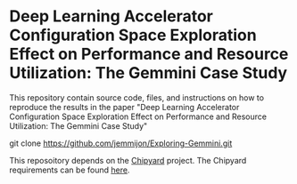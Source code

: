 # Deep Learning Accelerator Configuration  Space Exploration Effect on Performance and Resource Utilization: The Gemmini Case Study
This repository contain source code, files, and instructions on how to reproduce the results in the paper "Deep Learning Accelerator Configuration Space Exploration Effect on Performance and Resource Utilization: The Gemmini Case Study"

git clone https://github.com/jemmijon/Exploring-Gemmini.git

This reposoitory depends on the [Chipyard](https://github.com/ucb-bar/chipyard) project. The Chipyard requirements can be found [here](https://chipyard.readthedocs.io/en/latest/Chipyard-Basics/Initial-Repo-Setup.html#initial-repository-setup).

